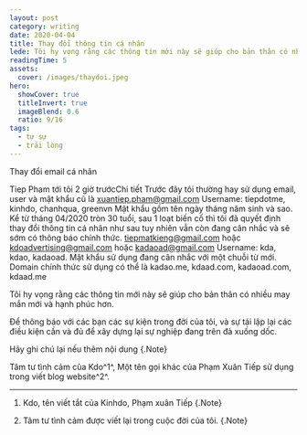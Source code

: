 ```yaml
---
layout: post
category: writing
date: 2020-04-04
title: Thay đổi thông tin cá nhân
lede: Tôi hy vọng rằng các thông tin mới này sẽ giúp cho bản thân có nhiều may mắn mới và hạnh phúc hơn.
readingTime: 5
assets:
  cover: /images/thaydoi.jpeg
hero:
  showCover: true
  titleInvert: true
  imageBlend: 0.6
  ratio: 9/16
tags:
  - tự sự
  - trải lòng
---
```



Thay đổi email cá nhân

Tiep Pham
tới tôi
2 giờ trướcChi tiết
Trước đây tôi thường hay sử dụng email, user và mật khẩu cũ là
xuantiep.pham@gmail.com
Username: tiepdotme, kinhdo, chanhqua, greenvn
Mật khẩu gồm tên ngày tháng năm sinh và sao.
Kể từ tháng 04/2020 tròn 30 tuổi, sau 1 loạt biến cố thì tôi đã quyết định thay đổi thông tin cá nhân như sau tuy nhiên vẫn còn đang cân nhắc và sẽ sớm có thông báo chính thức.
tiepmatkieng@gmail.com hoặc kdoadvertising@gmail.com hoặc kadaoad@gmail.com
Username: kda, kdao, kadaoad.
Mật khẩu sử dụng đang cân nhắc với một chuỗi từ mới.
Domain chính thức sử dụng có thể là kadao.me, kdaad.com, kadaoad.com, kdaad.me

Tôi hy vọng rằng các thông tin mới này sẽ giúp cho bản thân có nhiều may mắn mới và hạnh phúc hơn.

Để thông báo với các bạn các sự kiện trong đời của tôi, và sự tái lập lại các điều kiện cần và đủ để xây dựng lại sự nghiệp đang trên đà xuống dốc.



Hãy ghi chú lại nếu thêm nội dung {.Note}

Tâm tư tình cảm của Kdo^1^, Một tên gọi khác của Phạm Xuân Tiếp sử dụng trong viết blog website^2^.

---

1. Kdo, tên viết tắt của Kinhdo, Phạm xuân Tiếp {.Note}

2. Tâm tư tình cảm được viết lại trong cuộc đời của tôi. {.Note}
